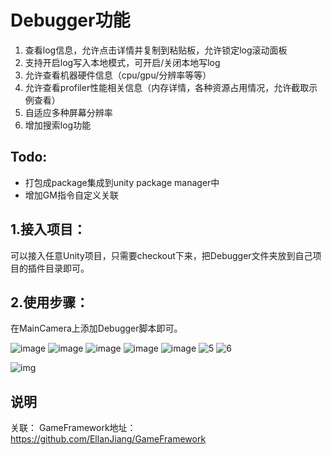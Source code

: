 # Debugger功能
1. 查看log信息，允许点击详情并复制到粘贴板，允许锁定log滚动面板
2. 支持开启log写入本地模式，可开启/关闭本地写log
3. 允许查看机器硬件信息（cpu/gpu/分辨率等等）
4. 允许查看profiler性能相关信息（内存详情，各种资源占用情况，允许截取示例查看）
5. 自适应多种屏幕分辨率
6. 增加搜索log功能

## Todo:
  - 打包成package集成到unity package manager中
  - 增加GM指令自定义关联

## 1.接入项目：
可以接入任意Unity项目，只需要checkout下来，把Debugger文件夹放到自己项目的插件目录即可。
## 2.使用步骤：
在MainCamera上添加Debugger脚本即可。

![image](https://user-images.githubusercontent.com/8274346/148244385-91906b19-94ff-4538-add1-60c98755776e.png)
![image](https://user-images.githubusercontent.com/8274346/148398514-19ddc758-e728-4f2e-875c-772e84fd17f6.png)
![image](https://user-images.githubusercontent.com/8274346/148398712-d8a77dc8-263f-4319-abb7-a528b4754380.png)
![image](https://user-images.githubusercontent.com/8274346/148244618-00c12fea-f1f7-4558-a83b-d2bde58a27d3.png)
![image](https://user-images.githubusercontent.com/8274346/148244858-bda8f94d-e6b7-44b5-97fa-4ebcdc5d3a45.png)
![5](https://user-images.githubusercontent.com/8274346/149524452-fd94b3bc-d136-4af7-a7d1-0803abaf03d3.png)
![6](https://user-images.githubusercontent.com/8274346/149524471-d0cc65b1-a53c-4a9d-ba68-6f9bbad80098.png)

![img](image/1.png)

## 说明
关联：
GameFramework地址：https://github.com/EllanJiang/GameFramework
